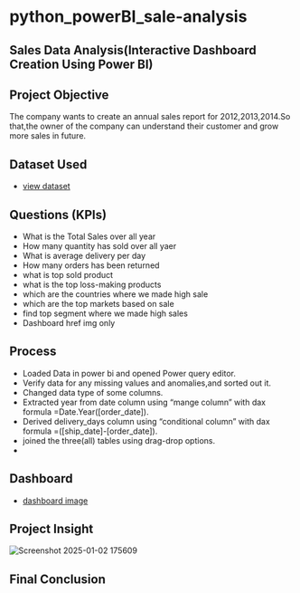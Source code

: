 # python_powerBI_sale-analysis

## Sales Data Analysis(Interactive Dashboard Creation Using Power BI)

## Project Objective
The company wants to create an annual sales report for 2012,2013,2014.So that,the owner of the company can understand their customer and grow more sales in future.

## Dataset Used
- <a href="https://github.com/ChandraMohaniitm/python_powerBI_sale-analysis/blob/main/global_superstore_2016.xlsx">view dataset</a>

## Questions (KPIs)
- What is the Total Sales over all year
- How many quantity has sold over all yaer
- What is average delivery per day
- How many orders has been returned
- what is top sold product
- what is the top loss-making products
- which are the countries where we made high sale
- which are the top markets based on sale
- find top segment where we made high sales
- Dashboard href img only

## Process
- Loaded Data in power bi and opened Power query editor.
- Verify data for any missing values and anomalies,and sorted out it.
- Changed data type of some columns.
- Extracted year from date column using “mange column” with dax formula =Date.Year([order_date]).
- Derived delivery_days column using “conditional column” with dax formula =([ship_date]-[order_date]).
- joined the three(all) tables using drag-drop options.
- 
## Dashboard 
- <a href="https://github.com/ChandraMohaniitm/python_powerBI_sale-analysis/blob/main/Screenshot%202025-01-02%20175609.png">dashboard image</a>

## Project Insight
![Screenshot 2025-01-02 175609](https://github.com/user-attachments/assets/88a812cc-816f-4dbf-9e12-2ff5970d233d)

## Final Conclusion
